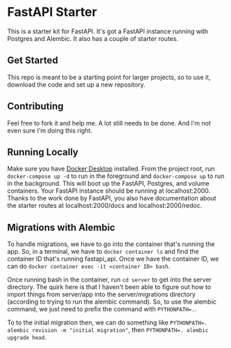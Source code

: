 # FastAPI Starter

This is a starter kit for FastAPI. It's got a FastAPI instance running with Postgres and Alembic. It also has a couple of starter routes. 

## Get Started

This repo is meant to be a starting point for larger projects, so to use it, download the code and set up a new repository.

## Contributing

Feel free to fork it and help me. A lot still needs to be done. And I'm not even sure I'm doing this right.

## Running Locally

Make sure you have [Docker Desktop](https://www.docker.com/products/docker-desktop) installed. From the project root, run `docker-compose up -d` to run in the foreground and `docker-compose up` to run in the background. This will boot up the FastAPI, Postgres, and volume containers. Your FastAPI instance should be running at localhost:2000. Thanks to the work done by FastAPI, you also have documentation about the starter routes at localhost:2000/docs and localhost:2000/redoc.

## Migrations with Alembic

To handle migrations, we have to go into the container that's running the app. So, in a terminal, we have to `docker container ls` and find the container ID that's running fastapi_api. Once we have the container ID, we can do `docker container exec -it <container ID> bash`. 

Once running bash in the container, run `cd server` to get into the server directory. The quirk here is that I haven't been able to figure out how to import things from server/app into the server/migrations directory (according to trying to run the alembic command). So, to use the alembic command, we just need to prefix the command with `PYTHONPATH=.`.

To to the initial migration then, we can do something like `PYTHONPATH=. alembic revision -m "initial migration"`, then `PYTHONPATH=. alembic upgrade head`.